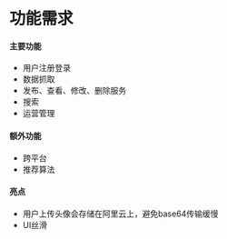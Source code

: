 # 功能需求

#### 主要功能
+ 用户注册登录
+ 数据抓取
+ 发布、查看、修改、删除服务
+ 搜索
+ 运营管理  

#### 额外功能
+ 跨平台
+ 推荐算法  

#### 亮点
+ 用户上传头像会存储在阿里云上，避免base64传输缓慢
+ UI丝滑

